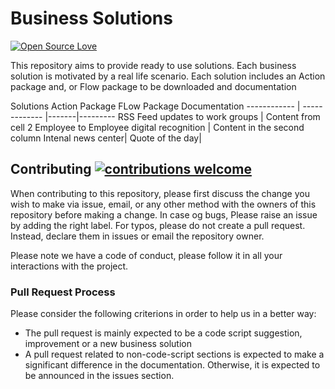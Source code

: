 # Business Solutions 
[![Open Source Love](https://badges.frapsoft.com/os/v1/open-source.svg?v=103)](https://github.com/ellerbrock/open-source-badges/)

This repository aims to provide ready to use solutions. Each business solution is motivated by a real life scenario. Each solution includes an Action package and, or Flow package to be downloaded and documentation

Solutions
Action Package
FLow Package
Documentation
------------ | ------------- |-------|---------
RSS Feed updates to work groups | Content from cell 2
Employee to Employee digital recognition | Content in the second column
Intenal news center|
Quote of the day|
## Contributing [![contributions welcome](https://img.shields.io/badge/contributions-welcome-brightgreen.svg?style=flat)](https://github.com/KeerthiKuthati/TestDemo/pulls)

When contributing to this repository, please first discuss the change you wish to make via issue, email, or any other method with the owners of this repository before making a change. In case og bugs, Please raise an issue by adding the right label.
For typos, please do not create a pull request. Instead, declare them in issues or email the repository owner.

Please note we have a code of conduct, please follow it in all your interactions with the project.

### Pull Request Process
Please consider the following criterions in order to help us in a better way:
* The pull request is mainly expected to be a code script suggestion, improvement or a new business solution
* A pull request related to non-code-script sections is expected to make a significant difference in the documentation. Otherwise, it is expected to be announced in the issues section.

